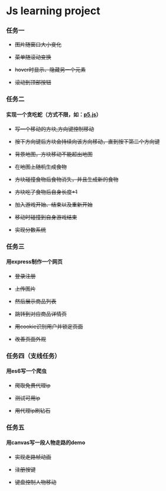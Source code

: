 # Js learning project

### 任务一

* ~~图片随窗口大小变化~~


* ~~菜单随滚动变换~~
* ~~hover时显示、隐藏另一个元素~~
* ~~滚动到顶部按钮~~


### 任务二 

#### 实现一个贪吃蛇（方式不限，如：[p5.js](https://p5js.org/)）

* ~~写一个移动的方块,方向键控制移动~~


* ~~按下方向键后方块会持续向该方向移动，直到按下第二个方向键~~
* ~~背景地图，方块移动不能超出地图~~
* ~~在地图上随机生成食物~~
* ~~方块碰撞食物后食物消失，并且生成新的食物~~
* ~~方块吃了食物后自身长度+1~~
* ~~加入游戏开始、结束以及重新开始~~
* ~~移动时碰撞到自身游戏结束~~
* ~~实现分数系统~~

### 任务三

#### 用express制作一个网页

* ~~登录注册~~


* ~~上传图片~~
* ~~然后展示商品列表~~
* ~~跳转到对应商品详情页~~
* ~~用cookie识别用户并锁定页面~~
* ~~改善页面外观~~

### 任务四（支线任务）

#### 用es6写一个爬虫

* ~~爬取免费代理ip~~


* ~~测试可用ip~~
* ~~用代理ip刷钻石~~

### 任务五

#### 用canvas写一段人物走路的demo

* ~~实现走路帧动画~~

* ~~注册按键~~
* ~~键盘控制人物移动~~
